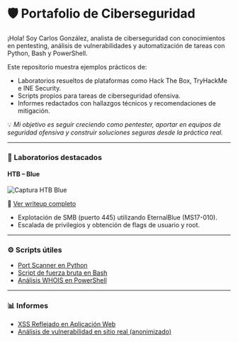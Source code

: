 # 🛡️ Portafolio de Ciberseguridad

¡Hola! Soy Carlos González, analista de ciberseguridad con conocimientos en pentesting, análisis de vulnerabilidades y automatización de tareas con Python, Bash y PowerShell.

Este repositorio muestra ejemplos prácticos de:

- Laboratorios resueltos de plataformas como Hack The Box, TryHackMe e INE Security.
- Scripts propios para tareas de ciberseguridad ofensiva.
- Informes redactados con hallazgos técnicos y recomendaciones de mitigación.

💡 *Mi objetivo es seguir creciendo como pentester, aportar en equipos de seguridad ofensiva y construir soluciones seguras desde la práctica real.*

---

### 🔐 Laboratorios destacados

#### HTB – Blue
![Captura HTB Blue](./HTB_Labs/Blue/screenshots/root-shell.png)

📄 [Ver writeup completo](./HTB_Labs/Blue/writeup.md)

- Explotación de SMB (puerto 445) utilizando EternalBlue (MS17-010).
- Escalada de privilegios y obtención de flags de usuario y root.

---

### ⚙️ Scripts útiles

- [Port Scanner en Python](./Scripts/port_scanner.py)
- [Script de fuerza bruta en Bash](./Scripts/brute_force.sh)
- [Análisis WHOIS en PowerShell](./Scripts/whois_lookup.ps1)

---

### 📊 Informes

- [XSS Reflejado en Aplicación Web](./Informes/Informe_Vulnerabilidad_XSS.pdf)
- [Análisis de vulnerabilidad en sitio real (anonimizado)](./Informes/Analisis_Seguridad_Sitio123.md)
